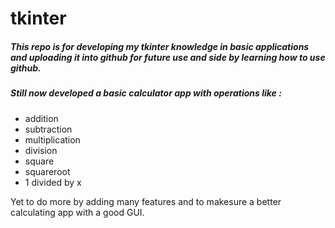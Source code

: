 # tkinter
##### This repo is for developing my tkinter knowledge in basic applications and uploading it into github for future use and side by learning how to use github.<br />
##### Still now developed a basic calculator app with operations like :
* addition 
* subtraction
* multiplication
* division
* square
* squareroot
* 1 divided by x

Yet to do more by adding many features and to makesure a better calculating app with a good GUI.
